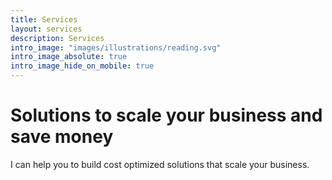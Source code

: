 ```yaml
---
title: Services
layout: services
description: Services
intro_image: "images/illustrations/reading.svg"
intro_image_absolute: true
intro_image_hide_on_mobile: true
---
```


# Solutions to scale your business and save money

I can help you to build cost optimized solutions that scale your business.
